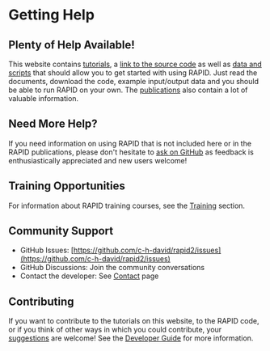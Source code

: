 # Getting Help

## Plenty of Help Available!

This website contains [tutorials](../user-guide/tutorials/documents.md), a [link to the source code](https://github.com/c-h-david/rapid2/) as well as [data and scripts](../user-guide/getting-started/installation.md) that should allow you to get started with using RAPID. Just read the documents, download the code, example input/output data and you should be able to run RAPID on your own. The [publications](publications.md) also contain a lot of valuable information.

## Need More Help?

If you need information on using RAPID that is not included here or in the RAPID publications, please don't hesitate to [ask on GitHub](https://github.com/c-h-david/rapid2/issues/new/choose) as feedback is enthusiastically appreciated and new users welcome!

## Training Opportunities

For information about RAPID training courses, see the [Training](../user-guide/tutorials/training.md) section.

## Community Support

- GitHub Issues: [https://github.com/c-h-david/rapid2/issues](https://github.com/c-h-david/rapid2/issues)
- GitHub Discussions: Join the community conversations
- Contact the developer: See [Contact](contact.md) page

## Contributing

If you want to contribute to the tutorials on this website, to the RAPID code, or if you think of other ways in which you could contribute, your [suggestions](https://github.com/c-h-david/rapid2/issues/new/choose) are welcome! See the [Developer Guide](../developer-guide/contributing.md) for more information.
